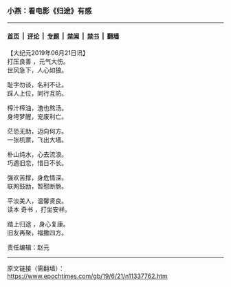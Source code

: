 ### 小燕：看电影《归途》有感

---

#### [首页](../../../..?n11337762) &nbsp;|&nbsp; [评论](../../../../../epoch-comment?n11337762) &nbsp;|&nbsp; [专题](../../../../../epoch-special?n11337762) &nbsp;|&nbsp; [禁闻](../../../../../epoch-news?n11337762) &nbsp;|&nbsp; [禁书](../../../../../books?n11337762) &nbsp;|&nbsp; [翻墙](https://github.com/gfw-breaker/nogfw/blob/master/README.md?n11337762)


<div class="post_content" id="artbody" itemprop="articleBody">
 <!-- article content begin -->
 <p>
  【大纪元2019年06月21日讯】
  <br/>
  <ok href="https://www.epochtimes.com/gb/tag/%E6%89%93%E5%8E%8B%E8%89%AF%E5%96%84.html">
   打压良善
  </ok>
  ，元气大伤。
  <br/>
  世风急下，人心如狼。
 </p>
 <p>
  耻字勿谈，名利不让。
  <br/>
  踩人上位，同行互防。
 </p>
 <p>
  榨汁榨油，渣也熬汤。
  <br/>
  身垮梦醒，宠废利亡。
 </p>
 <p>
  茫恐无助，迈向何方。
  <br/>
  一张机票，飞出大墙。
 </p>
 <p>
  朴山纯水，心去流浪。
  <br/>
  巧遇旧恋，惜日不长。
 </p>
 <p>
  强欢苦撑，身危情深。
  <br/>
  联网鼓励，暂慰断肠。
 </p>
 <p>
  平淡美人，温馨贤良。
  <br/>
  读本
  <ok href="https://www.epochtimes.com/gb/tag/%E5%A5%87%E4%B9%A6.html">
   奇书
  </ok>
  ，打坐安祥。
 </p>
 <p>
  <ok href="https://www.epochtimes.com/gb/tag/%E8%B8%8F%E4%B8%8A%E5%BD%92%E9%80%94.html">
   踏上归途
  </ok>
  ，身心复康。
  <br/>
  旧友再聚，福撒四方。
 </p>
 <p>
  责任编辑：赵元
 </p>
 <!-- article content end -->
 <div id="below_article_ad">
 </div>
</div>


---

原文链接（需翻墙）：https://www.epochtimes.com/gb/19/6/21/n11337762.htm